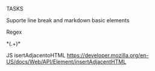 TASKS

Suporte line break and markdown basic elements

Regex

 \*(.+)\* 

JS isertAdjacentoHTML https://developer.mozilla.org/en-US/docs/Web/API/Element/insertAdjacentHTML